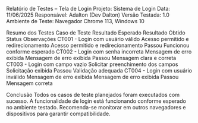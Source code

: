 Relatório de Testes – Tela de Login
Projeto: Sistema de Login
Data: 11/06/2025
Responsável: Adalton (Dev Dalton)
Versão Testada: 1.0
Ambiente de Teste: Navegador Chrome 113, Windows 10

Resumo dos Testes
Caso de Teste	Resultado Esperado	Resultado Obtido	Status	Observações
CT001 - Login com usuário válido	Acesso permitido e redirecionamento	Acesso permitido e redirecionamento	Passou	Funcionou conforme esperado
CT002 - Login com senha incorreta	Mensagem de erro exibida	Mensagem de erro exibida	Passou	Mensagem clara e correta
CT003 - Login com campo vazio	Solicitar preenchimento dos campos	Solicitação exibida	Passou	Validação adequada
CT004 - Login com usuário inválido	Mensagem de erro exibida	Mensagem de erro exibida	Passou	Mensagem correta

Conclusão
Todos os casos de teste planejados foram executados com sucesso. A funcionalidade de login está funcionando conforme esperado no ambiente testado. Recomenda-se monitorar em outros navegadores e dispositivos para garantir compatibilidade.

